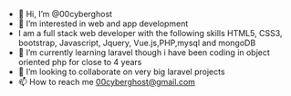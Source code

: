 - 👋 Hi, I’m @00cyberghost
- 👀 I’m interested in web and app development
- I am a full stack web developer with the following skills HTML5, CSS3, bootstrap, Javascript, Jquery, Vue.js,PHP,mysql and mongoDB
- 🌱 I’m currently learning laravel though i have been coding in object oriented php for close to 4 years
- 💞️ I’m looking to collaborate on very big laravel projects
- 📫 How to reach me 00cyberghost@gmail.com

<!---
00cyberghost/00cyberghost is a ✨ special ✨ repository because its `README.md` (this file) appears on your GitHub profile.
You can click the Preview link to take a look at your changes.
--->
